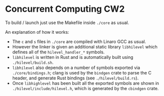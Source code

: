 # Concurrent Computing CW2

To build / launch just use the Makefile inside `./core` as usual.

An explanation of how it works:
- The `c` and `s` files in `./core` are compiled with Linaro GCC as usual.
- However the linker is given an additional static library `libhilevel` which defines all of the `hilevel_handler_*` symbols.
- `libhilevel` is written in Rust and is automatically built using `./hilevel/build.sh`.
- `libhilevel` also depends on a number of symbols exported via `./core/bindings.h`; clang is used by the `bindgen` crate to parse the C header, and generate Rust bindings (see `./hilevel/build.rs`).
- Once `libhighlevel` has been built all the exported symbols are shown in `./hilevel/include/hilevel.h`, which is generated by the `cbindgen` crate.
